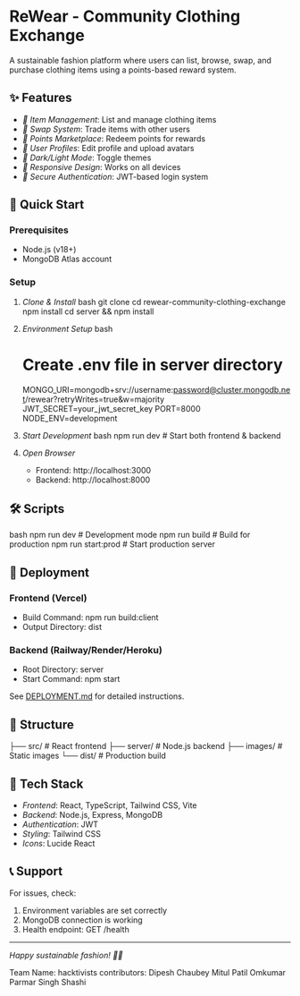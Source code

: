 # ReWear - Community Clothing Exchange

A sustainable fashion platform where users can list, browse, swap, and purchase clothing items using a points-based reward system.

## ✨ Features

- *👕 Item Management*: List and manage clothing items
- *🔄 Swap System*: Trade items with other users
- *🎁 Points Marketplace*: Redeem points for rewards
- *👤 User Profiles*: Edit profile and upload avatars
- *🌙 Dark/Light Mode*: Toggle themes
- *📱 Responsive Design*: Works on all devices
- *🔐 Secure Authentication*: JWT-based login system

## 🚀 Quick Start

### Prerequisites
- Node.js (v18+)
- MongoDB Atlas account

### Setup

1. *Clone & Install*
   bash
   git clone <your-repo-url>
   cd rewear-community-clothing-exchange
   npm install
   cd server && npm install
   

2. *Environment Setup*
   bash
   # Create .env file in server directory
   MONGO_URI=mongodb+srv://username:password@cluster.mongodb.net/rewear?retryWrites=true&w=majority
   JWT_SECRET=your_jwt_secret_key
   PORT=8000
   NODE_ENV=development
   

3. *Start Development*
   bash
   npm run dev  # Start both frontend & backend
   

4. *Open Browser*
   - Frontend: http://localhost:3000
   - Backend: http://localhost:8000

## 🛠 Scripts

bash
npm run dev          # Development mode
npm run build        # Build for production
npm run start:prod   # Start production server


## 🚀 Deployment

### Frontend (Vercel)
- Build Command: npm run build:client
- Output Directory: dist

### Backend (Railway/Render/Heroku)
- Root Directory: server
- Start Command: npm start

See [DEPLOYMENT.md](./DEPLOYMENT.md) for detailed instructions.

## 📁 Structure


├── src/              # React frontend
├── server/           # Node.js backend
├── images/           # Static images
└── dist/             # Production build


## 🔧 Tech Stack

- *Frontend*: React, TypeScript, Tailwind CSS, Vite
- *Backend*: Node.js, Express, MongoDB
- *Authentication*: JWT
- *Styling*: Tailwind CSS
- *Icons*: Lucide React

## 📞 Support

For issues, check:
1. Environment variables are set correctly
2. MongoDB connection is working
3. Health endpoint: GET /health

---

*Happy sustainable fashion! 🌱👕*

Team Name: hacktivists
contributors:
Dipesh Chaubey 
Mitul Patil
Omkumar Parmar
Singh Shashi
